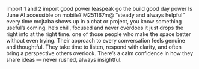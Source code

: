 import 1 and 2
import good power
leaspeak go the build
good day power
Is June AI accessible on mobile?
M251167m@
“steady and always helpful”
every time mojtaba shows up in a chat or project, you know something useful’s coming. he’s chill, focused and never overdoes it just drops the right info at the right time. one of those people who make the space better without even trying.
Their approach to every conversation feels genuine and thoughtful. They take time to listen, respond with clarity, and often bring a perspective others overlook. There’s a calm confidence in how they share ideas — never rushed, always insightful. 
